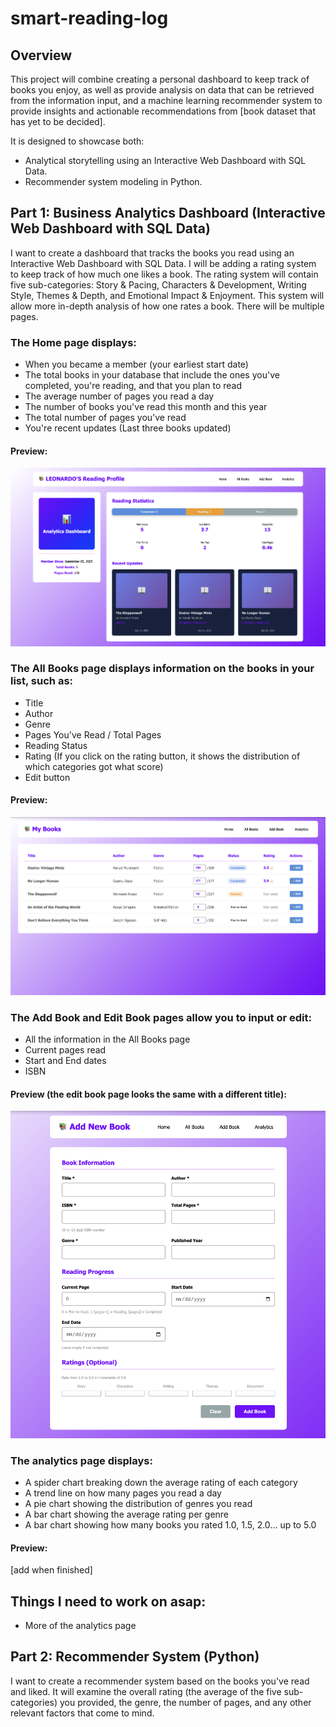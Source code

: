 # smart-reading-log

## Overview
This project will combine creating a personal dashboard to keep track of books you enjoy, as well as provide analysis on data that can be retrieved from the information input, and a machine learning recommender system to provide insights and actionable recommendations from [book dataset that has yet to be decided].

It is designed to showcase both:
* Analytical storytelling using an Interactive Web Dashboard with SQL Data.
* Recommender system modeling in Python.


## Part 1: Business Analytics Dashboard (Interactive Web Dashboard with SQL Data)
I want to create a dashboard that tracks the books you read using an Interactive Web Dashboard with SQL Data. I will be adding a rating system to keep track of how much one likes a book. The rating system will contain five sub-categories: Story & Pacing, Characters & Development, Writing Style, Themes & Depth, and Emotional Impact & Enjoyment. This system will allow more in-depth analysis of how one rates a book. There will be multiple pages.

### The Home page displays:
* When you became a member (your earliest start date)
* The total books in your database that include the ones you've completed, you're reading, and that you plan to read
* The average number of pages you read a day
* The number of books you've read this month and this year
* The total number of pages you've read
* You're recent updates (Last three books updated)

#### Preview:
![](images/HomePage_V2.png)


### The All Books page displays information on the books in your list, such as:
* Title
* Author
* Genre
* Pages You've Read / Total Pages
* Reading Status
* Rating (If you click on the rating button, it shows the distribution of which categories got what score)
* Edit button

#### Preview:
![](images/Booklist_V1.png)


### The Add Book and Edit Book pages allow you to input or edit:
* All the information in the All Books page
* Current pages read
* Start and End dates
* ISBN

#### Preview (the edit book page looks the same with a different title):
![](images/Add_book_V1.png)


### The analytics page displays:
* A spider chart breaking down the average rating of each category
* A trend line on how many pages you read a day
* A pie chart showing the distribution of genres you read
* A bar chart showing the average rating per genre
* A bar chart showing how many books you rated 1.0, 1.5, 2.0... up to 5.0

#### Preview:
[add when finished]


## Things I need to work on asap:
* More of the analytics page


## Part 2: Recommender System (Python)
I want to create a recommender system based on the books you've read and liked. It will examine the overall rating (the average of the five sub-categories) you provided, the genre, the number of pages, and any other relevant factors that come to mind.
